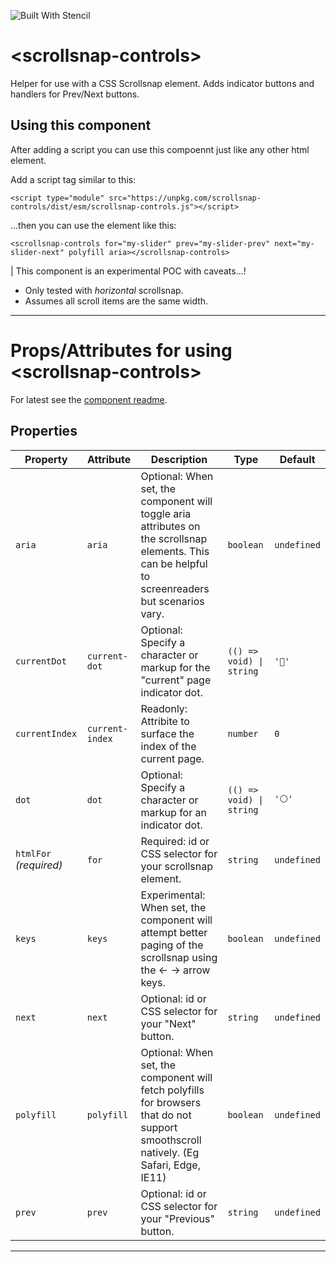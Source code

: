 ![Built With Stencil](https://img.shields.io/badge/-Built%20With%20Stencil-16161d.svg?logo=data%3Aimage%2Fsvg%2Bxml%3Bbase64%2CPD94bWwgdmVyc2lvbj0iMS4wIiBlbmNvZGluZz0idXRmLTgiPz4KPCEtLSBHZW5lcmF0b3I6IEFkb2JlIElsbHVzdHJhdG9yIDE5LjIuMSwgU1ZHIEV4cG9ydCBQbHVnLUluIC4gU1ZHIFZlcnNpb246IDYuMDAgQnVpbGQgMCkgIC0tPgo8c3ZnIHZlcnNpb249IjEuMSIgaWQ9IkxheWVyXzEiIHhtbG5zPSJodHRwOi8vd3d3LnczLm9yZy8yMDAwL3N2ZyIgeG1sbnM6eGxpbms9Imh0dHA6Ly93d3cudzMub3JnLzE5OTkveGxpbmsiIHg9IjBweCIgeT0iMHB4IgoJIHZpZXdCb3g9IjAgMCA1MTIgNTEyIiBzdHlsZT0iZW5hYmxlLWJhY2tncm91bmQ6bmV3IDAgMCA1MTIgNTEyOyIgeG1sOnNwYWNlPSJwcmVzZXJ2ZSI%2BCjxzdHlsZSB0eXBlPSJ0ZXh0L2NzcyI%2BCgkuc3Qwe2ZpbGw6I0ZGRkZGRjt9Cjwvc3R5bGU%2BCjxwYXRoIGNsYXNzPSJzdDAiIGQ9Ik00MjQuNywzNzMuOWMwLDM3LjYtNTUuMSw2OC42LTkyLjcsNjguNkgxODAuNGMtMzcuOSwwLTkyLjctMzAuNy05Mi43LTY4LjZ2LTMuNmgzMzYuOVYzNzMuOXoiLz4KPHBhdGggY2xhc3M9InN0MCIgZD0iTTQyNC43LDI5Mi4xSDE4MC40Yy0zNy42LDAtOTIuNy0zMS05Mi43LTY4LjZ2LTMuNkgzMzJjMzcuNiwwLDkyLjcsMzEsOTIuNyw2OC42VjI5Mi4xeiIvPgo8cGF0aCBjbGFzcz0ic3QwIiBkPSJNNDI0LjcsMTQxLjdIODcuN3YtMy42YzAtMzcuNiw1NC44LTY4LjYsOTIuNy02OC42SDMzMmMzNy45LDAsOTIuNywzMC43LDkyLjcsNjguNlYxNDEuN3oiLz4KPC9zdmc%2BCg%3D%3D&colorA=16161d&style=flat-square)

# \<scrollsnap-controls\>

Helper for use with a CSS Scrollsnap element.
Adds indicator buttons and handlers for Prev/Next buttons.


## Using this component

After adding a script you can use this compoennt just like any other html element.

Add a script tag similar to this:

`<script type="module" src="https://unpkg.com/scrollsnap-controls/dist/esm/scrollsnap-controls.js"></script>`

...then you can use the element like this:

`<scrollsnap-controls for="my-slider" prev="my-slider-prev" next="my-slider-next" polyfill aria></scrollsnap-controls>`



| This component is an experimental POC with caveats...!
- Only tested with _horizontal_ scrollsnap.
- Assumes all scroll items are the same width.


---


# Props/Attributes for using \<scrollsnap-controls\>
For latest see the [component readme](/src/components/scrollsnap-controls/readme.md).

## Properties

| Property               | Attribute       | Description                                                                                                                                        | Type                     | Default     |
| ---------------------- | --------------- | -------------------------------------------------------------------------------------------------------------------------------------------------- | ------------------------ | ----------- |
| `aria`                 | `aria`          | Optional: When set, the component will toggle aria attributes on the scrollsnap elements. This can be helpful to screenreaders but scenarios vary. | `boolean`                | `undefined` |
| `currentDot`           | `current-dot`   | Optional: Specify a character or markup for the "current" page indicator dot.                                                                      | `(() => void) \| string` | `'🔘'`      |
| `currentIndex`         | `current-index` | Readonly: Attribite to surface the index of the current page.                                                                                      | `number`                 | `0`         |
| `dot`                  | `dot`           | Optional: Specify a character or markup for an indicator dot.                                                                                      | `(() => void) \| string` | `'⚪️'`      |
| `htmlFor` _(required)_ | `for`           | Required: id or CSS selector for your scrollsnap element.                                                                                          | `string`                 | `undefined` |
| `keys`                 | `keys`          | Experimental: When set, the component will attempt better paging of the scrollsnap using the ← → arrow keys.                                       | `boolean`                | `undefined` |
| `next`                 | `next`          | Optional: id or CSS selector for your "Next" button.                                                                                               | `string`                 | `undefined` |
| `polyfill`             | `polyfill`      | Optional: When set, the component will fetch polyfills for browsers that do not support smoothscroll natively. (Eg Safari, Edge, IE11)             | `boolean`                | `undefined` |
| `prev`                 | `prev`          | Optional: id or CSS selector for your "Previous" button.                                                                                           | `string`                 | `undefined` |


----------------------------------------------


